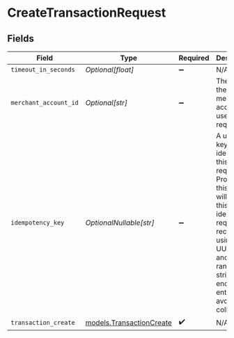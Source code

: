 # CreateTransactionRequest


## Fields

| Field                                                                                                                                                                                                 | Type                                                                                                                                                                                                  | Required                                                                                                                                                                                              | Description                                                                                                                                                                                           | Example                                                                                                                                                                                               |
| ----------------------------------------------------------------------------------------------------------------------------------------------------------------------------------------------------- | ----------------------------------------------------------------------------------------------------------------------------------------------------------------------------------------------------- | ----------------------------------------------------------------------------------------------------------------------------------------------------------------------------------------------------- | ----------------------------------------------------------------------------------------------------------------------------------------------------------------------------------------------------- | ----------------------------------------------------------------------------------------------------------------------------------------------------------------------------------------------------- |
| `timeout_in_seconds`                                                                                                                                                                                  | *Optional[float]*                                                                                                                                                                                     | :heavy_minus_sign:                                                                                                                                                                                    | N/A                                                                                                                                                                                                   |                                                                                                                                                                                                       |
| `merchant_account_id`                                                                                                                                                                                 | *Optional[str]*                                                                                                                                                                                       | :heavy_minus_sign:                                                                                                                                                                                    | The ID of the merchant account to use for this request.                                                                                                                                               | default                                                                                                                                                                                               |
| `idempotency_key`                                                                                                                                                                                     | *OptionalNullable[str]*                                                                                                                                                                               | :heavy_minus_sign:                                                                                                                                                                                    | A unique key that identifies this request. Providing this header will make this an idempotent request. We recommend using V4 UUIDs, or another random string with enough entropy to avoid collisions. | request-12345                                                                                                                                                                                         |
| `transaction_create`                                                                                                                                                                                  | [models.TransactionCreate](../models/transactioncreate.md)                                                                                                                                            | :heavy_check_mark:                                                                                                                                                                                    | N/A                                                                                                                                                                                                   |                                                                                                                                                                                                       |